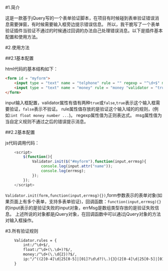 #1.简介

这是一款基于jQuery写的一个表单验证脚本，在项目有时候碰到表单验证错误消息需要弹窗，有时候需要输入框旁边提示错误信息。
所以，我干脆写了一个表单验证插件当验证不通过的时候通过回调的办法自己处理错误消息。以下是插件基本配置和使用方法。

#2.使用方法

##2.1基本配置

html代码的基本结构如下：

``` html
<form id = "myform">
    <input type = "text" name = "telphone" rule = "" regexp = "^\d+$" msg = "测试" validator = "true">
    <input type = "text" name = "money" rule = "money "validator = "true">
</form>
``` 

input输入框配置，validator属性有值有两种`true`或`false`,`true`表示这个输入框需要验证，`false`表示不验证。
rule属性值存放的是验证这个输入域的的规则，(例如:`int float money number ...`)。
regexp属性值为正则表达式。
msg属性值为当自定义规则不通过之后的错误提示消息。

##2.2基本配置

js代码调用代码：

```javascript
    <script>
        $(function(){
            Validator.init($("#myform"),function(input,errmsg){
                console.log(input.attr("name"));
                console.log(errmsg);
            });
        });
    </script>
```
`Validator.init(form,function(input,errmsg){})`,form参数表示的表单对象(如果页面上有多个表单，支持多表单验证)，回调函数：`function(input,errmsg){}`的input表示的是验证失败的input对象，errMsg是数组类型存放的是验证失败信息。
上述所说的对象都是jQuery对象，在回调函数中可以通过jQuery对象的方法对输入框操作。

#3.所有验证规则
```html
    Validator.rules = {
        int:/^\d+$/,
        float:/^\d+(\.\d+)?$/,
        money:/^\d+(\.\d{2})?$/,
        ip:"/^((2[0-4]\d|25[0-5]|[01]?\d\d?)\.){3}(2[0-4]\d|25[0-5]|[01]?\d\d?)$/"
    }
```
